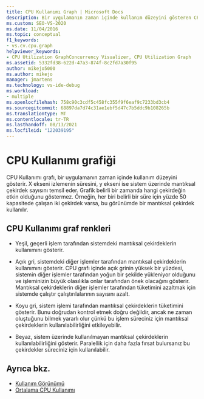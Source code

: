 ```yaml
---
title: CPU Kullanımı Graph | Microsoft Docs
description: Bir uygulamanın zaman içinde kullanım düzeyini gösteren CPU Kullanımı grafı hakkında bilgi edinebilirsiniz. Kullanım, kullanımda mantıksal çekirdek sayısı olarak gösterilir.
ms.custom: SEO-VS-2020
ms.date: 11/04/2016
ms.topic: conceptual
f1_keywords:
- vs.cv.cpu.graph
helpviewer_keywords:
- CPU Utilization GraphConcurrency Visualizer, CPU Utilization Graph
ms.assetid: 5332fd38-622d-47a3-874f-8c2fd7a30f95
author: mikejo5000
ms.author: mikejo
manager: jmartens
ms.technology: vs-ide-debug
ms.workload:
- multiple
ms.openlocfilehash: 758c90c3cdf5c458fc355f9f6eaf9c7233bd3cb4
ms.sourcegitcommit: 68897da7d74c31ae1ebf5d47c7b5ddc9b108265b
ms.translationtype: MT
ms.contentlocale: tr-TR
ms.lasthandoff: 08/13/2021
ms.locfileid: "122039195"
---
```

# <a name="cpu-utilization-graph"></a>CPU Kullanımı grafiği
CPU Kullanımı grafı, bir uygulamanın zaman içinde kullanım düzeyini gösterir. X ekseni izlemenin süresini, y ekseni ise sistem üzerinde mantıksal çekirdek sayısını temsil eder. Grafik belirli bir zamanda hangi çekirdeğin etkin olduğunu göstermez. Örneğin, her biri belirli bir süre için yüzde 50 kapasitede çalışan iki çekirdek varsa, bu görünümde bir mantıksal çekirdek kullanılır.

## <a name="cpu-utilization-graph-colors"></a>CPU Kullanımı graf renkleri

- Yeşil, geçerli işlem tarafından sistemdeki mantıksal çekirdeklerin kullanımını gösterir.

- Açık gri, sistemdeki diğer işlemler tarafından mantıksal çekirdeklerin kullanımını gösterir. CPU grafı içinde açık grinin yüksek bir yüzdesi, sistemin diğer işlemler tarafından yoğun bir şekilde yükleniyor olduğunu ve işleminizin büyük olasılıkla onlar tarafından önek olacağını gösterir. Mantıksal çekirdeklerin diğer işlemler tarafından tüketimini azaltmak için sistemde çalıştır çalıştırılalarının sayısını azalt.

- Koyu gri, sistem işlemi tarafından mantıksal çekirdeklerin tüketimini gösterir. Bunu doğrudan kontrol etmek doğru değildir, ancak ne zaman oluştuğunu bilmek yararlı olur çünkü bu işlem süreciniz için mantıksal çekirdeklerin kullanılabilirliğini etkileyebilir.

- Beyaz, sistem üzerinde kullanılmayan mantıksal çekirdeklerin kullanılabilirliğini gösterir. Paralellik için daha fazla fırsat bulursanız bu çekirdekler süreciniz için kullanılabilir.

## <a name="see-also"></a>Ayrıca bkz.
- [Kullanım Görünümü](../profiling/utilization-view.md)
- [Ortalama CPU Kullanımı](../profiling/average-cpu-utilization.md)